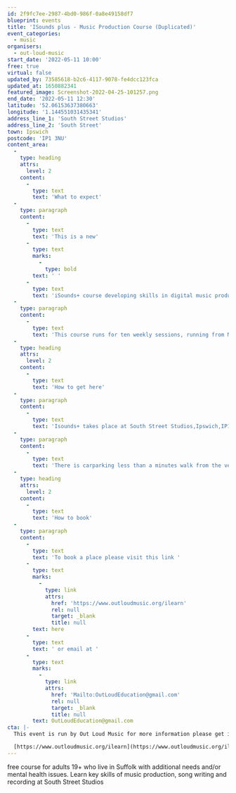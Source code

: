 ```yaml
---
id: 2f9fc7ee-2987-4bd0-986f-0a8e49158df7
blueprint: events
title: 'ISounds plus - Music Production Course (Duplicated)'
event_categories:
  - music
organisers:
  - out-loud-music
start_date: '2022-05-11 10:00'
free: true
virtual: false
updated_by: 73585618-b2c6-4117-9078-fe4dcc123fca
updated_at: 1650882341
featured_image: Screenshot-2022-04-25-101257.png
end_date: '2022-05-11 12:30'
latitude: '52.06153637380663'
longitude: '1.144551031435341'
address_line_1: 'South Street Studios'
address_line_2: 'South Street'
town: Ipswich
postcode: 'IP1 3NU'
content_area:
  -
    type: heading
    attrs:
      level: 2
    content:
      -
        type: text
        text: 'What to expect'
  -
    type: paragraph
    content:
      -
        type: text
        text: 'This is a new'
      -
        type: text
        marks:
          -
            type: bold
        text: ' '
      -
        type: text
        text: 'iSounds+ course developing skills in digital music production. For this course you do not need to know how to play an instrument, however, having a passion for music is essential!'
  -
    type: paragraph
    content:
      -
        type: text
        text: 'This course runs for ten weekly sessions, running from May 11th to July 20th.'
  -
    type: heading
    attrs:
      level: 2
    content:
      -
        type: text
        text: 'How to get here'
  -
    type: paragraph
    content:
      -
        type: text
        text: 'Isounds+ takes place at South Street Studios,Ipswich,IP1 3NU.'
  -
    type: paragraph
    content:
      -
        type: text
        text: 'There is carparking less than a minutes walk from the venue.'
  -
    type: heading
    attrs:
      level: 2
    content:
      -
        type: text
        text: 'How to book'
  -
    type: paragraph
    content:
      -
        type: text
        text: 'To book a place please visit this link '
      -
        type: text
        marks:
          -
            type: link
            attrs:
              href: 'https://www.outloudmusic.org/ilearn'
              rel: null
              target: _blank
              title: null
        text: here
      -
        type: text
        text: ' or email at '
      -
        type: text
        marks:
          -
            type: link
            attrs:
              href: 'Mailto:OutLoudEducation@gmail.com'
              rel: null
              target: _blank
              title: null
        text: OutLoudEducation@gmail.com
cta: |-
  This event is run by Out Loud Music for more information please get in touch via:

  [https://www.outloudmusic.org/ilearn](https://www.outloudmusic.org/ilearn)
---
```

free course for adults 19+ who live in Suffolk with additional needs and/or mental health issues. 
Learn key skills of music production, song writing and recording at South Street Studios